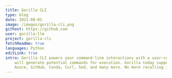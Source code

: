 ```yaml
---
title: Gorilla CLI
type: blog
date: 2021-08-01
image: /images/gorilla-cli.png
githost: https://github.com
user: gorilla-llm
project: gorilla-cli
fetchReadme: true
languages: Python
editLink: true
intro: Gorilla CLI powers your command-line interactions with a user-centric tool. Simply state your objective, and Gorilla CLI
    will generate potential commands for execution. Gorilla today supports ~1500 APIs, including Kubernetes, AWS, GCP,
    Azure, GitHub, Conda, Curl, Sed, and many more. No more recalling intricate CLI arguments! 🦍
---
```

<script setup>
import ArticleItem from '/components/ArticleItem.vue';
</script>
<ArticleItem :frontmatter="$frontmatter"/>

